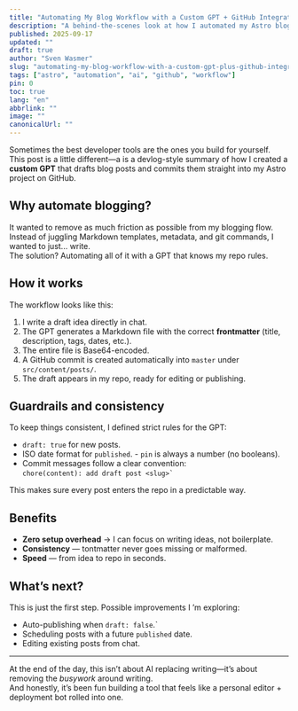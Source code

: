 ```yaml
---
title: "Automating My Blog Workflow with a Custom GPT + GitHub Integration"
description: "A behind-the-scenes look at how I automated my Astro blog workflow using a custom GPT connected directly to GitHub."
published: 2025-09-17
updated: ""
draft: true
author: "Sven Wasmer"
slug: "automating-my-blog-workflow-with-a-custom-gpt-plus-github-integration"
tags: ["astro", "automation", "ai", "github", "workflow"]
pin: 0
toc: true
lang: "en"
abbrlink: ""
image: ""
canonicalUrl: ""
---
```


Sometimes the best developer tools are the ones you build for yourself.  
This post is a little different—a is a devlog-style summary of how I created a **custom GPT** that drafts blog posts and commits them straight into my Astro project on GitHub.

## Why automate blogging?

It wanted to remove as much friction as possible from my blogging flow.  
Instead of juggling Markdown templates, metadata, and git commands, I wanted to just... write.  
The solution? Automating all of it with a GPT that knows my repo rules.

## How it works

The workflow looks like this:

1. I write a draft idea directly in chat.  
2. The GPT generates a Markdown file with the correct **frontmatter** (title, description, tags, dates, etc.).  
3. The entire file is Base64-encoded.  
4. A GitHub commit is created automatically into `master` under `src/content/posts/`.  
5. The draft appears in my repo, ready for editing or publishing.

## Guardrails and consistency

To keep things consistent, I defined strict rules for the GPT:

- `draft: true` for new posts.  
- ISO date format for `published`.   - `pin` is always a number (no booleans).  
- Commit messages follow a clear convention:  
  ``
chore(content): add draft post <slug>`
 ``

This makes sure every post enters the repo in a predictable way.

## Benefits

- **Zero setup overhead** → I can focus on writing ideas, not boilerplate.  
- **Consistency** — tontmatter never goes missing or malformed.  
- **Speed** — from idea to repo in seconds.  

## What’s next?

This is just the first step. Possible improvements I ’m exploring:  

- Auto-publishing when `draft: false`.`  
- Scheduling posts with a future `published` date.  
- Editing existing posts from chat.  

---

At the end of the day, this isn’t about AI replacing writing—it’s about removing the *busywork* around writing.  
And honestly, it’s been fun building a tool that feels like a personal editor + deployment bot rolled into one.